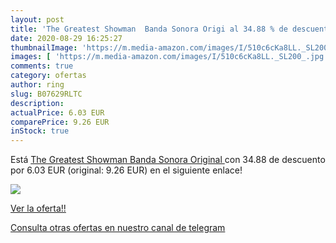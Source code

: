 ```yaml
---
layout: post
title: 'The Greatest Showman  Banda Sonora Origi al 34.88 % de descuento'
date: 2020-08-29 16:25:27
thumbnailImage: 'https://m.media-amazon.com/images/I/510c6cKa8LL._SL200_.jpg'
images: [ 'https://m.media-amazon.com/images/I/510c6cKa8LL._SL200_.jpg' ]
comments: true
category: ofertas
author: ring
slug: B07629RLTC
description:
actualPrice: 6.03 EUR
comparePrice: 9.26 EUR
inStock: true
---
```


Está [The Greatest Showman  Banda Sonora Original ](https://www.amazon.com/dp/B07629RLTC/?tag=redken08-20) con 34.88 de descuento por 6.03 EUR (original: 9.26 EUR) en el siguiente enlace!

[![](https://m.media-amazon.com/images/I/510c6cKa8LL._SL200_.jpg)](https://www.amazon.com/dp/B07629RLTC/?tag=redken08-20)

[Ver la oferta!!](https://www.amazon.com/dp/B07629RLTC/?tag=redken08-20)

[Consulta otras ofertas en nuestro canal de telegram](https://t.me/s/ofertas25)
